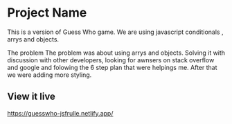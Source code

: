 # Project Name

This is a version of Guess Who game. We are using javascript conditionals , arrys and objects.

The problem
The problem was about using arrys and objects. Solving it with discussion with other developers, looking for awnsers on stack overflow and google and folowing the 6 step plan that were helpings me. After that we were adding more styling.

## View it live

https://guesswho-jsfrulle.netlify.app/

